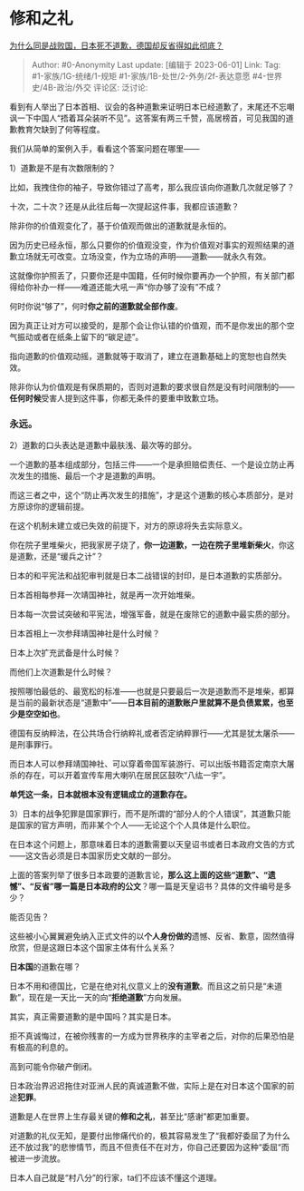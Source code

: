 # 修和之礼
[为什么同是战败国，日本死不道歉，德国却反省得如此彻底？](https://www.zhihu.com/question/68120611/answer/3009802792)

> Author: #0-Anonymity
> Last update: [编辑于 2023-06-01]
> Link:
> Tag: #1-家族/1G-统绪/1-规矩 #1-家族/1B-处世/2-外务/2f-表达意愿 #4-世界史/4B-政治/外交
> 评论区:
> 泛讨论:

看到有人举出了日本首相、议会的各种道歉来证明日本已经道歉了，末尾还不忘嘲讽一下中国人“捂着耳朵装听不见”。这答案有两三千赞，高居榜首，可见我国的道歉教育欠缺到了何等程度。

我们从简单的案例入手，看看这个答案问题在哪里——

1）道歉是不是有次数限制的？

比如，我拽住你的袖子，导致你错过了高考，那么我应该向你道歉几次就足够了？

十次，二十次？还是从此往后每一次提起这件事，我都应该道歉？

除非你的价值观变化了，基于价值观而做出的道歉就是永恒的。

因为历史已经永恒，那么只要你的价值观没变，作为价值观对事实的观照结果的道歉立场就无可改变。立场没变，作为立场的声明——道歉——就永久有效。

这就像你护照丢了，只要你还是中国籍，任何时候你要再办一个护照，有关部门都得给你补办一样——难道还能大吼一声“你办够了没有”不成？

何时你说“够了”，何时**你之前的道歉就全部作废**。

因为真正让对方可以接受的，是那个会让你认错的价值观，而不是你发出的那个空气振动或者在纸条上留下的“碳足迹”。

指向道歉的价值观动摇，道歉就等于取消了，建立在道歉基础上的宽恕也自然失效。

除非你认为价值观是有保质期的，否则对道歉的要求很自然是没有时间限制的——**任何时候**受害人提到这件事，你都无条件的要重申致歉立场。

### **永远**。 ###

2）道歉的口头表达是道歉中最肤浅、最次等的部分。

一个道歉的基本组成部分，包括三件——一个是承担赔偿责任、一个是设立防止再次发生的措施、最后一个才是道歉的声明。

而这三者之中，这个“防止再次发生的措施”，才是这个道歉的核心本质部分，是对方原谅你的逻辑前提。

在这个机制未建立或已失效的前提下，对方的原谅将失去实际意义。

你在院子里堆柴火，把我家房子烧了，**你一边道歉，一边在院子里堆新柴火**，你这是道歉，还是“缓兵之计”？

日本的和平宪法和战犯审判就是日本二战错误的封印，是日本道歉的实质部分。

日本首相每参拜一次靖国神社，就是再一次开始堆柴。

日本每一次尝试突破和平宪法，增强军备，就是在废除它的道歉中最实质的部分。

日本首相上一次参拜靖国神社是什么时候？

日本上次扩充武备是什么时候？

而他们上次道歉是什么时候？

按照哪怕最低的、最宽松的标准——也就是只要最后一次是道歉而不是堆柴，都算是当前的最新状态是“道歉中”——**日本目前的道歉账户里就算不是负债累累，也至少是空空如也**。

德国有反纳粹法，在公共场合行纳粹礼或者否定纳粹罪行——尤其是犹太屠杀——是刑事罪行。

而日本人可以参拜靖国神社、可以穿着帝国军装游行、可以出版书籍否定南京大屠杀的存在，可以开着宣传车用大喇叭在居民区鼓吹“八纮一宇”。

**单凭这一条，日本就根本没有逻辑成立的道歉存在。**

3）日本的战争犯罪是国家罪行，而不是所谓的“部分人的个人错误”，其道歉只能是国家的官方声明，而非某个个人——无论这个个人具体是什么职位。

在日本这个问题上，那意味着日本的道歉需要以天皇诏书或者日本政府文告的方式——这文告必须是日本国家历史文献的一部分。

上面的答案列举了很多日本政要的道歉言论，**那么这上面的这些“道歉”、“遗憾”、“反省”哪一篇是日本政府的公文**？哪一篇是天皇诏书？具体的文件编号是多少？

能否见告？

这些被小心翼翼避免纳入正式文件的以**个人身份做的**遗憾、反省、歉意，固然值得欣赏，但是这跟日本这个国家主体有什么关系？

**日本国**的道歉在哪？

日本不用和德国比，它是在绝对礼仪意义上的**没有道歉**。而且这之前只是“未道歉”，现在是一天比一天的向“**拒绝道歉**”方向发展。

其实，真正需要道歉的是中国吗？其实是日本。

拒不真诚悔过，在被你残害的一方成为世界秩序的主宰者之后，对你的后果恐怕是有极高的利息的。

高到可能令你破产倒闭。

日本政治界迟迟拖住对亚洲人民的真诚道歉不做，实际上是在对日本这个国家的前途**犯罪**。

道歉是人在世界上生存最关键的**修和之礼**，甚至比“感谢”都更加重要。

对道歉的礼仪无知，是要付出惨痛代价的，极其容易发生了“我都好委屈了为什么还不放过我”的悲惨情节，而且不但责任不在对方，你自己还要因为这种“委屈“而被进一步流放。

日本人自己就是“村八分”的行家，ta们不应该不懂这个道理。
